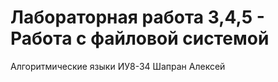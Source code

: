 # Лабораторная работа 3,4,5 - Работа с файловой системой
Алгоритмические языки
ИУ8-34 Шапран Алексей
